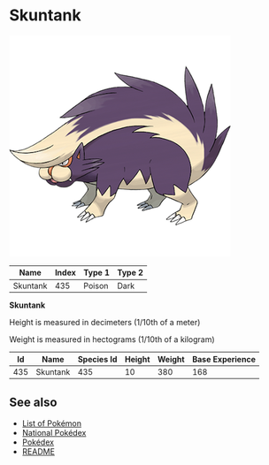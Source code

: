 # Skuntank


![Skuntank](images/435.png)

| **Name** | **Index** | **Type 1** | **Type 2** |
|----|----|----|----|
| Skuntank | 435 | Poison | Dark  |

**Skuntank** 


Height is measured in decimeters (1/10th of a meter)

Weight is measured in hectograms (1/10th of a kilogram)

| **Id** | **Name** | **Species Id** | **Height** | **Weight** | **Base Experience** |
|--------|----------|----------------|------------|------------|---------------------|
| 435 | Skuntank | 435 | 10 | 380 | 168 |


## See also

- [List of Pokémon](../pokemon.md)
- [National Pokédex](../national_pokedex.md)
- [Pokédex](../pokedex.md)
- [README](../README.md)
